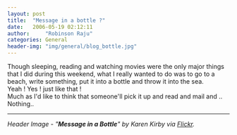 ```yaml
---
layout: post
title:  "Message in a bottle ?"
date:   2006-05-19 02:12:11
author:     "Robinson Raju"
categories: General 
header-img: "img/general/blog_bottle.jpg"
---
```


Though sleeping, reading and watching movies were the only major things that I did during this weekend, what I really wanted to do was to go to a beach, write something, put it into a bottle and throw it into the sea.<br>
Yeah ! Yes ! just like that !<br>
Much as I'd like to think that someone'll pick it up and read and mail and .. <br>
Nothing.. 


---
_Header Image - "**Message in a Bottle**" by Karen Kirby via [Flickr](https://flic.kr/p/smj7sF)._



